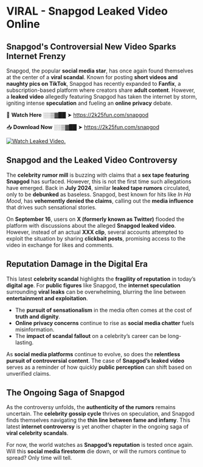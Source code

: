 # VIRAL - Snapgod Leaked Video Online

## **Snapgod's Controversial New Video Sparks Internet Frenzy**  

Snapgod, the popular **social media star**, has once again found themselves at the center of a **viral scandal**. Known for posting **short videos and naughty pics on TikTok**, Snapgod has recently expanded to **Fanfix**, a subscription-based platform where creators share **adult content**. However, a **leaked video** allegedly featuring Snapgod has taken the internet by storm, igniting intense **speculation** and fueling an **online privacy** debate.  

🔴 **Watch Here** ░░▒▓██ ➤ https://2k25fun.com/snapgod  

📥 **Download Now** ░░▒▓██ ➤ https://2k25fun.com/snapgod  

[![Watch Leaked Video.](https://miro.medium.com/v2/resize:fit:828/format:webp/1*cilzJN44JGOrTw9NJCrNHA.gif "Watch Leaked Video")](https://2k25fun.com/snapgod)

## **Snapgod and the Leaked Video Controversy**  

The **celebrity rumor mill** is buzzing with claims that a **sex tape featuring Snapgod** has surfaced. However, this is not the first time such allegations have emerged. Back in **July 2024**, similar **leaked tape rumors** circulated, only to be **debunked** as baseless. Snapgod, best known for hits like *In Ha Mood*, has **vehemently denied the claims**, calling out the **media influence** that drives such sensational stories.  

On **September 16**, users on **X (formerly known as Twitter)** flooded the platform with discussions about the alleged **Snapgod leaked video**. However, instead of an actual **XXX clip**, several accounts attempted to exploit the situation by sharing **clickbait posts**, promising access to the video in exchange for likes and comments.  

## **Reputation Damage in the Digital Era**  

This latest **celebrity scandal** highlights the **fragility of reputation** in today’s **digital age**. For **public figures** like Snapgod, the **internet speculation** surrounding **viral leaks** can be overwhelming, blurring the line between **entertainment and exploitation**.  

- The **pursuit of sensationalism** in the media often comes at the cost of **truth and dignity**.  
- **Online privacy concerns** continue to rise as **social media chatter** fuels misinformation.  
- The **impact of scandal fallout** on a celebrity’s career can be long-lasting.  

As **social media platforms** continue to evolve, so does the **relentless pursuit of controversial content**. The case of **Snapgod’s leaked video** serves as a reminder of how quickly **public perception** can shift based on unverified claims.  

## **The Ongoing Saga of Snapgod**  

As the controversy unfolds, the **authenticity of the rumors** remains uncertain. The **celebrity gossip cycle** thrives on speculation, and Snapgod finds themselves navigating the **thin line between fame and infamy**. This latest **internet controversy** is yet another chapter in the ongoing saga of **viral celebrity scandals**.  

For now, the world watches as **Snapgod’s reputation** is tested once again. Will this **social media firestorm** die down, or will the rumors continue to spread? Only time will tell.